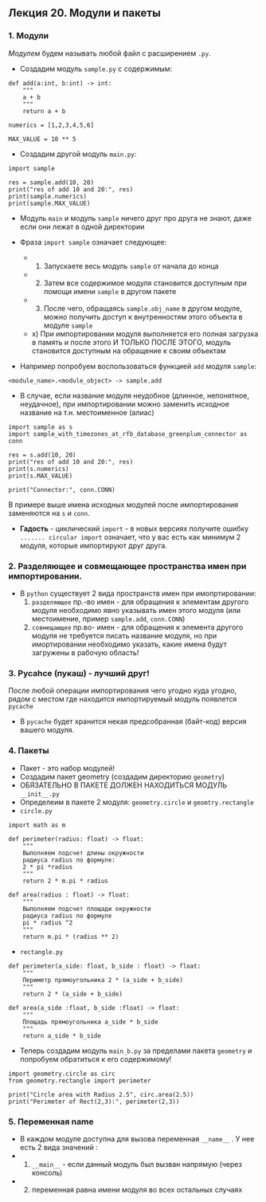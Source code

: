 ## Лекция 20. Модули и пакеты


### 1. Модули
*Модулем* будем называть любой файл с расширением `.py`.
* Создадим модуль `sample.py`  с содержимым:
```
def add(a:int, b:int) -> int:
    """
    a + b 
    """
    return a + b

numerics = [1,2,3,4,5,6]

MAX_VALUE = 10 ** 5
```

* Создадим другой модуль `main.py`:
```
import sample

res = sample.add(10, 20)
print("res of add 10 and 20:", res)
print(sample.numerics)
print(sample.MAX_VALUE)
```
* Модуль `main` и модуль `sample` ничего друг про друга не знают, даже если они лежат в одной директории

* Фраза `import sample` означает следующее:
    * 1) Запускаете весь модуль `sample` от начала до конца
    * 2) Затем все содержимое модуля становится доступным при помощи имени `sample` в другом пакете
    * 3) После чего, обращаясь `sample.obj_name` в другом модуле, можно получить доступ к внутренностям этого объекта в модуле `sample`
    * x) При импортировании модуля выполняется его полная загрузка в память и после этого И ТОЛЬКО ПОСЛЕ ЭТОГО, модуль становится доступным на обращение к своим объектам

* Например попробуем воспользоваться функцией `add` модуля `sample`:
```
<module_name>.<module_object> -> sample.add
```

* В случае, если название модуля неудобное (длинное, непонятное, неудачное), при импортировании можно заменить исходное название на т.н. местоименное (алиас)
```
import sample as s
import sample_with_timezones_at_rfb_database_greenplum_connector as conn

res = s.add(10, 20)
print("res of add 10 and 20:", res)
print(s.numerics)
print(s.MAX_VALUE)

print("Connector:", conn.CONN)
```

В примере выше имена исходных модулей после импортирования заменяются на `s` и `conn`.

* **Гадость** - циклический `import` - в новых версиях получите ошибку ```....... circular import``` означает, что у вас есть как минимум 2 модуля, которые импортируют друг друга.


### 2. Разделяющее и совмещающее пространства имен при импортировании.
* В `python` существует 2 вида пространств имен при имопртировании:
    1) `разделяющее` пр.-во имен - для обращения к элементам другого модуля необходимо явно указывать имен этого модуля (или местоимение, пример `sample.add`, `conn.CONN`)
    2) `совмещающее` пр.во- имен - для обращения к элемента другого модуля не требуется писать название модуля, но при имортировании необходимо указать, какие имена будут загружены в рабочую область!

### 3. Pycahce (пукаш) - лучший друг!
После любой операции импортирования чего угодно куда угодно, рядом с местом где находится импортируемый модуль появлется `pycache`
* В `pycache` будет хранится некая предсобранная (байт-код) версия вашего модуля.


### 4. Пакеты
* Пакет - это набор модулей!
* Создадим пакет geometry (создадим директорию `geometry`)
* ОБЯЗАТЕЛЬНО В ПАКЕТЕ ДОЛЖЕН НАХОДИТЬСЯ МОДУЛЬ `__init__.py`
* Определеим в пакете 2 модуля: `geometry.circle` и `geomtry.rectangle`
* `circle.py`
```
import math as m

def perimeter(radius: float) -> float:
    """
    Выполняем подсчет длины окружности
    радиуса radius по формуле:
    2 * pi *radius
    """
    return 2 * m.pi * radius

def area(radius : float) -> float:
    """
    Выполняем подсчет площади окружности
    радиуса radius по формуле
    pi * radius ^2
    """
    return m.pi * (radius ** 2)
```

* `rectangle.py`
```
def perimeter(a_side: float, b_side : float) -> float:
    """
    Периметр прямоугольника 2 * (a_side + b_side)
    """
    return 2 * (a_side + b_side)

def area(a_side :float, b_side :float) -> float:
    """
    Площадь прямоугольника a_side * b_side
    """
    return a_side * b_side
```

* Теперь создадим модуль `main_b.py` за пределами пакета `geometry` и попробуем обратиться к его содержимому!
```
import geometry.circle as circ
from geometry.rectangle import perimeter

print("Circle area with Radius 2.5", circ.area(2.5))
print("Perimeter of Rect(2,3):", perimeter(2,3))
```


###  5. Переменная __name__
* В каждом модуле доступна для вызова переменная `__name__` . У нее есть 2 вида значений :
* 1) `__main__` - если данный модуль был вызван напрямую (через консоль)
* 2) переменная равна имени модуля во всех остальных случаях